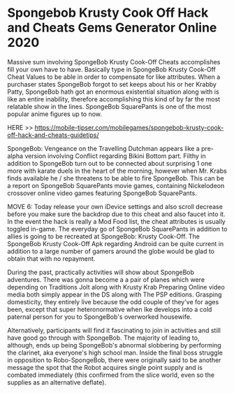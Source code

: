 # Spongebob Krusty Cook Off Hack and Cheats Gems Generator Online 2020

Massive sum involving SpongeBob Krusty Cook-Off Cheats accomplishes fill your own have to have. Basically type in SpongeBob Krusty Cook-Off Cheat Values to be able in order to compensate for like attributes. When a purchaser states SpongeBob forgot to set keeps about his or her Krabby Patty, SpongeBob hath got an enormous existential situation along with is like an entire inability, therefore accomplishing this kind of by far the most relatable show in the lines. SpongeBob SquarePants is one of the most popular anime figures up to now.

HERE >> https://mobile-tipser.com/mobilegames/spongebob-krusty-cook-off-hack-and-cheats-guidetips/

SpongeBob: Vengeance on the Travelling Dutchman appears like a pre-alpha version involving Conflict regarding Bikini Bottom part. Filthy in addition to SpongeBob turn out to be connected about surprising 1 one more with karate duels in the heart of the morning, however when Mr. Krabs finds available he / she threatens to be able to fire SpongeBob. This can be a report on SpongeBob SquarePants movie games, containing Nickelodeon crossover online video games featuring SpongeBob SquarePants.

MOVE 6: Today release your own iDevice settings and also scroll decrease before you make sure the backdrop due to this cheat and also faucet into it. In the event the hack is really a Mod Food list, the cheat attributes is usually toggled in-game. The everyday go of SpongeBob SquarePants in addition to allies is going to be recreated at SpongeBob: Krusty Cook-Off. The SpongeBob Krusty Cook-Off Apk regarding Android can be quite current in addition to a large number of gamers around the globe would be glad to obtain that with no repayment.

During the past, practically activities will show about SpongeBob adventures. There was gonna become a a pair of planes which were depending on Traditions Jolt along with Krusty Krab Preparing Online video media both simply appear in the DS along with The PSP editions. Grasping domesticity, they entirely live because the odd couple of they've for ages been, except that super heteronormative when Ike develops into a cold paternal person for you to SpongeBob's overworked housewife.

Alternatively, participants will find it fascinating to join in activities and still have good go through with SpongeBob. The majority of leading to, although, ends up being SpongeBob's abnormal slobbering by performing the clarinet, aka everyone's high school man. Inside the final boss struggle in opposition to Robo-SpongeBob, there were originally said to be another message the spot that the Robot acquires single point supply and is combated immediately (this confirmed from the slice world, even so the supplies as an alternative deflate).
